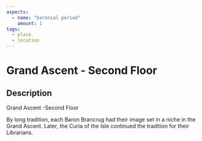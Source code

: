 ```yaml
---
aspects: 
  - name: "baronial period"
    amount: 1
tags:
  - place
  - location
---
```


# Grand Ascent - Second Floor

## Description
Grand Ascent -Second Floor

By long tradition, each Baron Brancrug had their image set in a niche in the Grand Ascent. Later, the Curia of the Isle continued the tradition for their Librarians.